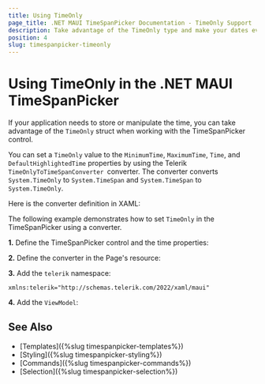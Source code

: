 ```yaml
---
title: Using TimeOnly
page_title: .NET MAUI TimeSpanPicker Documentation - TimeOnly Support
description: Take advantage of the TimeOnly type and make your dates even better when working with the Telerik UI for .NET MAUI TimeSpanPicker.
position: 4
slug: timespanpicker-timeonly
---
```


# Using TimeOnly in the .NET MAUI TimeSpanPicker

If your application needs to store or manipulate the time, you can take advantage of the `TimeOnly` struct when working with the TimeSpanPicker control.

You can set a `TimeOnly` value to the `MinimumTime`, `MaximumTime`, `Time`, and `DefaultHighlightedTime` properties by using the Telerik `TimeOnlyToTimeSpanConverter `converter. The converter converts `System.TimeOnly` to `System.TimeSpan` and `System.TimeSpan` to `System.TimeOnly`.

Here is the converter definition in XAML:

<snippet id='timepicker-timeonly-to-timespanconverter' />

The following example demonstrates how to set `TimeOnly` in the TimeSpanPicker using a converter.

**1.** Define the TimeSpanPicker control and the time properties:

<snippet id='timespanpicker-timeonly-support' />

**2.** Define the converter in the Page's resource:

<snippet id='timepicker-timeonly-to-timespanconverter' />

**3.** Add the `telerik` namespace:

 ```XAML
xmlns:telerik="http://schemas.telerik.com/2022/xaml/maui"
 ```

 **4.** Add the `ViewModel`:

 <snippet id='timepicker-timeonly-viewmodell' />

## See Also

- [Templates]({%slug timespanpicker-templates%})
- [Styling]({%slug timespanpicker-styling%})
- [Commands]({%slug timespanpicker-commands%})
- [Selection]({%slug timespanpicker-selection%})

